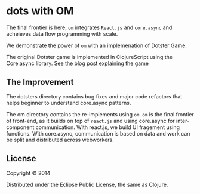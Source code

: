 # dots with OM

The final frontier is here, `om` integrates `React.js` and `core.async` and acheieves data flow programming with scale.

We demonstrate the power of `om` with an implemenation of Dotster Game. 

The original Dotster game is implemented in ClojureScript using the Core.async library. [See the blog post explaining the game](http://rigsomelight.com/2013/08/12/clojurescript-core-async-dots-game.html)


## The Improvement

The dotsters directory contains bug fixes and major code refactors that helps beginner to understand core.async patterns.

The om directory contains the re-implements using `om`. `om` is the final frontier of front-end, as it builds on top of `react.js` and using core.async for inter-component communication. With react.js, we build UI fragement using functions. With core.async, communication is based on data and work can be split and distributed across webworkers.


## License

Copyright © 2014

Distributed under the Eclipse Public License, the same as Clojure.
